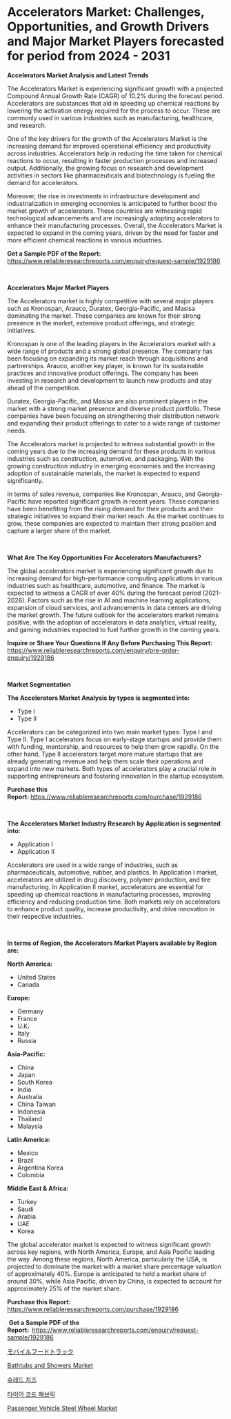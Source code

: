 <p><h1>Accelerators Market: Challenges, Opportunities, and Growth Drivers and Major Market Players forecasted for period from 2024 - 2031</h1></p><p><strong>Accelerators Market Analysis and Latest Trends</strong></p>
<p><p>The Accelerators Market is experiencing significant growth with a projected Compound Annual Growth Rate (CAGR) of 10.2% during the forecast period. Accelerators are substances that aid in speeding up chemical reactions by lowering the activation energy required for the process to occur. These are commonly used in various industries such as manufacturing, healthcare, and research.</p><p>One of the key drivers for the growth of the Accelerators Market is the increasing demand for improved operational efficiency and productivity across industries. Accelerators help in reducing the time taken for chemical reactions to occur, resulting in faster production processes and increased output. Additionally, the growing focus on research and development activities in sectors like pharmaceuticals and biotechnology is fueling the demand for accelerators.</p><p>Moreover, the rise in investments in infrastructure development and industrialization in emerging economies is anticipated to further boost the market growth of accelerators. These countries are witnessing rapid technological advancements and are increasingly adopting accelerators to enhance their manufacturing processes. Overall, the Accelerators Market is expected to expand in the coming years, driven by the need for faster and more efficient chemical reactions in various industries.</p></p>
<p><strong>Get a Sample PDF of the Report:&nbsp;</strong> <a href="https://www.reliableresearchreports.com/enquiry/request-sample/1929186">https://www.reliableresearchreports.com/enquiry/request-sample/1929186</a></p>
<p>&nbsp;</p>
<p><strong>Accelerators Major Market Players</strong></p>
<p><p>The Accelerators market is highly competitive with several major players such as Kronospan, Arauco, Duratex, Georgia-Pacific, and Masisa dominating the market. These companies are known for their strong presence in the market, extensive product offerings, and strategic initiatives.</p><p>Kronospan is one of the leading players in the Accelerators market with a wide range of products and a strong global presence. The company has been focusing on expanding its market reach through acquisitions and partnerships. Arauco, another key player, is known for its sustainable practices and innovative product offerings. The company has been investing in research and development to launch new products and stay ahead of the competition.</p><p>Duratex, Georgia-Pacific, and Masisa are also prominent players in the market with a strong market presence and diverse product portfolio. These companies have been focusing on strengthening their distribution network and expanding their product offerings to cater to a wide range of customer needs.</p><p>The Accelerators market is projected to witness substantial growth in the coming years due to the increasing demand for these products in various industries such as construction, automotive, and packaging. With the growing construction industry in emerging economies and the increasing adoption of sustainable materials, the market is expected to expand significantly.</p><p>In terms of sales revenue, companies like Kronospan, Arauco, and Georgia-Pacific have reported significant growth in recent years. These companies have been benefiting from the rising demand for their products and their strategic initiatives to expand their market reach. As the market continues to grow, these companies are expected to maintain their strong position and capture a larger share of the market.</p></p>
<p>&nbsp;</p>
<p><strong>What Are The Key Opportunities For Accelerators Manufacturers?</strong></p>
<p><p>The global accelerators market is experiencing significant growth due to increasing demand for high-performance computing applications in various industries such as healthcare, automotive, and finance. The market is expected to witness a CAGR of over 40% during the forecast period (2021-2026). Factors such as the rise in AI and machine learning applications, expansion of cloud services, and advancements in data centers are driving the market growth. The future outlook for the accelerators market remains positive, with the adoption of accelerators in data analytics, virtual reality, and gaming industries expected to fuel further growth in the coming years.</p></p>
<p><strong>Inquire or Share Your Questions If Any Before Purchasing This Report:</strong> <a href="https://www.reliableresearchreports.com/enquiry/pre-order-enquiry/1929186">https://www.reliableresearchreports.com/enquiry/pre-order-enquiry/1929186</a></p>
<p>&nbsp;</p>
<p><strong>Market Segmentation</strong></p>
<p><strong>The Accelerators Market Analysis by types is segmented into:</strong></p>
<p><ul><li>Type I</li><li>Type II</li></ul></p>
<p><p>Accelerators can be categorized into two main market types: Type I and Type II. Type I accelerators focus on early-stage startups and provide them with funding, mentorship, and resources to help them grow rapidly. On the other hand, Type II accelerators target more mature startups that are already generating revenue and help them scale their operations and expand into new markets. Both types of accelerators play a crucial role in supporting entrepreneurs and fostering innovation in the startup ecosystem.</p></p>
<p><strong>Purchase this Report:&nbsp;</strong><a href="https://www.reliableresearchreports.com/purchase/1929186">https://www.reliableresearchreports.com/purchase/1929186</a></p>
<p>&nbsp;</p>
<p><strong>The Accelerators Market Industry Research by Application is segmented into:</strong></p>
<p><ul><li>Application I</li><li>Application II</li></ul></p>
<p><p>Accelerators are used in a wide range of industries, such as pharmaceuticals, automotive, rubber, and plastics. In Application I market, accelerators are utilized in drug discovery, polymer production, and tire manufacturing. In Application II market, accelerators are essential for speeding up chemical reactions in manufacturing processes, improving efficiency and reducing production time. Both markets rely on accelerators to enhance product quality, increase productivity, and drive innovation in their respective industries.</p></p>
<p>&nbsp;</p>
<p><strong>In terms of Region, the Accelerators Market Players available by Region are:</strong></p>
<p>
    <p> <strong> North America: </strong>
        <ul>
            <li>United States</li>
            <li>Canada</li>
        </ul>
        </p> 
    <p> <strong> Europe: </strong>
        <ul>
            <li>Germany</li>
            <li>France</li>
            <li>U.K.</li>
            <li>Italy</li>
            <li>Russia</li>
        </ul>
        </p> 
    <p> <strong> Asia-Pacific: </strong>
        <ul>
            <li>China</li>
            <li>Japan</li>
            <li>South Korea</li>
            <li>India</li>
            <li>Australia</li>
            <li>China Taiwan</li>
            <li>Indonesia</li>
            <li>Thailand</li>
            <li>Malaysia</li>
        </ul>
        </p> 
    <p> <strong> Latin America: </strong>
        <ul>
            <li>Mexico</li>
            <li>Brazil</li>
            <li>Argentina Korea</li>
            <li>Colombia</li>
        </ul>
        </p> 
    <p> <strong> Middle East & Africa: </strong>
        <ul>
            <li>Turkey</li>
            <li>Saudi</li>
            <li>Arabia</li>
            <li>UAE</li>
            <li>Korea</li>
        </ul>
    </p>
    </p>
<p><p>The global accelerator market is expected to witness significant growth across key regions, with North America, Europe, and Asia Pacific leading the way. Among these regions, North America, particularly the USA, is projected to dominate the market with a market share percentage valuation of approximately 40%. Europe is anticipated to hold a market share of around 30%, while Asia Pacific, driven by China, is expected to account for approximately 25% of the market share.</p></p>
<p><strong>Purchase this Report: </strong><a href="https://www.reliableresearchreports.com/purchase/1929186">https://www.reliableresearchreports.com/purchase/1929186</a></p>
<p>&nbsp;<strong>Get a Sample PDF of the Report:&nbsp;&nbsp;</strong><a href="https://www.reliableresearchreports.com/enquiry/request-sample/1929186">https://www.reliableresearchreports.com/enquiry/request-sample/1929186</a></p>
<p><strong></strong></p>
<p><p><a href="https://medium.com/@valdineaxsouza/%E3%83%A2%E3%83%90%E3%82%A4%E3%83%AB%E3%83%95%E3%83%BC%E3%83%89%E3%83%88%E3%83%A9%E3%83%83%E3%82%AF%E5%B8%82%E5%A0%B4%E5%B1%95%E6%9C%9B-%E6%A5%AD%E7%95%8C%E6%A6%82%E8%A6%81%E3%81%A8%E4%BA%88%E6%B8%AC-2024%E5%B9%B4%E3%81%8B%E3%82%892031%E5%B9%B4-bec1d1b9741b">モバイルフードトラック</a></p><p><a href="https://view.publitas.com/reportprime-1/bathtubs-and-showers-market-furnish-information-about-market-size-market-share-market-dynamics-and-projections-spanning-from-2024-to-2031/">Bathtubs and Showers Market</a></p><p><a href="https://medium.com/@deanwytalter456/%EC%8A%88%EB%A0%88%EB%93%9C-%EC%B9%98%EC%A6%88-%EC%8B%9C%EC%9E%A5-%EB%B6%84%EC%84%9D-cagr-%EC%8B%9C%EC%9E%A5-%EC%84%B8%EB%B6%84%ED%99%94-%EB%B0%8F-%EC%84%B8%EA%B3%84-%EC%82%B0%EC%97%85-%EA%B0%9C%EC%9A%94-8130c67993a1">슈레드 치즈</a></p><p><a href="https://medium.com/@deanwytalter456/%ED%83%80%EC%9D%B4%EC%96%B4-%EC%BD%94%EB%93%9C-%EC%9B%90%EB%8B%A8-%EC%8B%9C%EC%9E%A5-%EC%84%B1%EA%B3%B5%EC%A0%81%EC%9D%B8-%EB%B9%84%EC%A6%88%EB%8B%88%EC%8A%A4-%EC%A0%84%EB%9E%B5%EC%9D%98-%ED%95%B5%EC%8B%AC-%EC%9A%94%EC%86%8C-%EC%98%88%EC%B8%A1-2031%EB%85%84%EA%B9%8C%EC%A7%80-697beb5be2f6">타이어 코드 패브릭</a></p><p><a href="https://lydian-appliance-61d.notion.site/Passenger-Vehicle-Steel-Wheel-Market-Research-Report-Provides-thorough-Industry-Overview-which-offe-1d3784b4b3e9423082646df1b67b2375">Passenger Vehicle Steel Wheel Market</a></p></p>